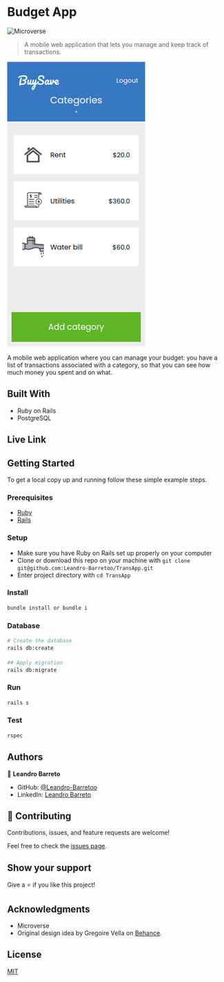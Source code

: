 # Budget App

![Microverse](https://img.shields.io/badge/Microverse-blueviolet)

> A mobile web application that lets you manage and keep track of transactions.

![screenshot](./app/assets/images/transapp.png)

A mobile web application where you can manage your budget: you have a list of transactions associated with a category, so that you can see how much money you spent and on what.

## Built With

- Ruby on Rails
- PostgreSQL

## Live Link

## Getting Started

To get a local copy up and running follow these simple example steps.

### Prerequisites

- [Ruby](https://www.ruby-lang.org/en/)
- [Rails](https://gorails.com/)

### Setup

- Make sure you have Ruby on Rails set up properly on your computer
- Clone or download this repo on your machine with `git clone git@github.com:Leandro-Barretoo/TransApp.git`
- Enter project directory with `cd TransApp`

### Install

```sh
bundle install or bundle i
```

### Database

```sh
# Create the database
rails db:create

## Apply migration
rails db:migrate
```

### Run

```sh
rails s
```

### Test

```sh
rspec
```

## Authors

👤 **Leandro Barreto**

- GitHub: [@Leandro-Barretoo](https://github.com/Leandro-Barretoo)
- LinkedIn: [Leandro Barreto](https://www.linkedin.com/in/leandroobarreto/)

## 🤝 Contributing

Contributions, issues, and feature requests are welcome!

Feel free to check the [issues page](../../issues/).

## Show your support

Give a ⭐️ if you like this project!

## Acknowledgments

- Microverse
- Original design idea by Gregoire Vella on [Behance](https://www.behance.net/gregoirevella).

## License

[MIT](./LICENSE)
